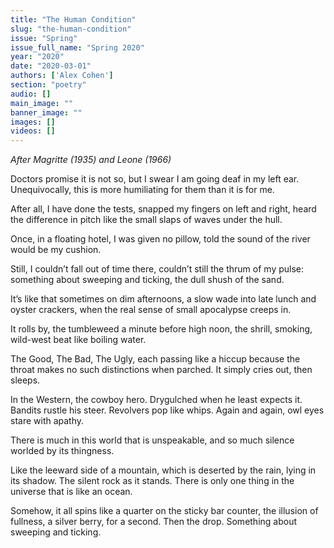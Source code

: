 ```yaml
---
title: "The Human Condition"
slug: "the-human-condition"
issue: "Spring"
issue_full_name: "Spring 2020"
year: "2020"
date: "2020-03-01"
authors: ['Alex Cohen']
section: "poetry"
audio: []
main_image: ""
banner_image: ""
images: []
videos: []
---
```


*After Magritte (1935) and Leone (1966)*


Doctors promise it is not so, but I swear I am
going deaf in my left ear. Unequivocally, this is
more humiliating for them than it is for me.

After all, I have done the tests, snapped my fingers
on left and right, heard the difference in pitch
like the small slaps of waves under the hull.

Once, in a floating hotel, I was given no pillow,
told the sound of the river would be my cushion.

Still, I couldn’t fall out of time there, couldn’t still
the thrum of my pulse: something about sweeping
and ticking, the dull shush of the sand.

It’s like that sometimes on dim afternoons,
a slow wade into late lunch and oyster crackers,
when the real sense of small apocalypse creeps in.

It rolls by, the tumbleweed a minute before high noon,
the shrill, smoking, wild-west beat like boiling water.

The Good, The Bad, The Ugly, each passing like a hiccup
because the throat makes no such distinctions when parched.
It simply cries out, then sleeps.

In the Western, the cowboy hero. Drygulched
when he least expects it. Bandits rustle his steer. Revolvers pop
like whips. Again and again, owl eyes stare with apathy.

There is much in this world that is unspeakable,
and so much silence worlded by its thingness.

Like the leeward side of a mountain, which is deserted
by the rain, lying in its shadow. The silent rock as it stands.
There is only one thing in the universe that is like an ocean.

Somehow, it all spins like a quarter on the sticky bar counter,
the illusion of fullness, a silver berry, for a second. Then the drop.
Something about sweeping and ticking.
